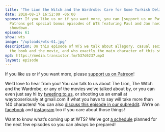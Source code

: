 ```yaml
---
title: 'The Lion the Witch and the Wardrobe: Care for Some Turkish Delight?'
date: 2018-08-17 16:52:00 -06:00
sponsor: If you like us or if you want more, you can [support us on Patreon](https://www.patreon.com/clockworkscast)!
  Patrons get special bonus episodes of WTS featuring Paul and Jan having a trivia
  showdown.
episode: 61
show: wts
image: "/uploads/wts-61.jpg"
description: On this episode of WTS we talk about allegory, casual sexism in both
  the book and the movie, and who exactly the main character of this story is.
mp3: https://media.transistor.fm/537d6237.mp3
layout: episode
---
```


If you like us or if you want more, please [support us on Patreon](https://www.patreon.com/clockworkscast)!

We’d love to hear from you! You can talk to us about The Lion, The Witch and the Wardrobe, or any of the movies we’ve talked about by, or you can even just say hi by [tweeting to us](http://www.twitter.com/wtscast), or shooting us an email at waytooseriously at gmail.com if what you have to say will take more than 140 characters! You can also [discuss this episode in our subreddit](https://www.reddit.com/r/Goodstuff_fm/). We’re on [facebook](http://facebook.com/clockworkscast) and [instagram](https://www.instagram.com/clockworkscast) too if you care about those things!

Want to know what’s coming up at WTS? We’ve got [a schedule](https://docs.google.com/document/d/1f6fvTgbzQOCUD_potL6mWClmSC3D2cOBgKz36OwSC68) planned for the next few episodes so you can always be prepared!
